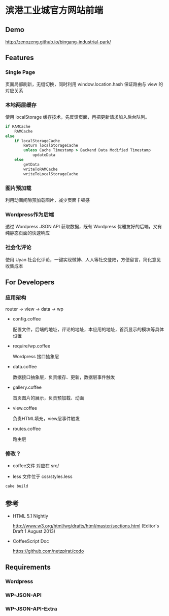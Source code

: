 # 滨港工业城官方网站前端

## Demo

http://zenozeng.github.io/bingang-industrial-park/

## Features

### Single Page

页面局部刷新，无缝切换，同时利用 window.location.hash 保证路由与 view 的对应关系

### 本地两层缓存

使用 localStorage 缓存技术，先反馈页面，再把更新请求加入后台队列。

```coffee
if RAMCache
    RAMCache
else
    if localStorageCache
        Return localStorageCache
        unless Cache Timestamp > Backend Data Modified Timestamp
            updateData
    else
        getData
        writeToRAMCache
        writeToLocalStorageCache
```

### 图片预加载

利用动画间隙预加载图片，减少页面卡顿感

### Wordpress作为后端

透过 Wordpress JSON API 获取数据，既有 Wordpress 优雅友好的后端，又有纯静态页面的快速响应

### 社会化评论

使用 Uyan 社会化评论，一键实现微博、人人等社交登陆，方便留言，简化意见收集成本

## For Developers

### 应用架构

router -\> view -\> data -\> wp

- config.coffee

    配置文件，后端的地址，评论的地址，本应用的地址，首页显示的模块等具体设置

- require/wp.coffee

    Wordpress 接口抽象层

- data.coffee

    数据接口抽象层，负责缓存、更新，数据层事件触发

- gallery.coffee

    首页图片的展示，负责预加载、动画

- view.coffee

    负责HTML填充，view层事件触发

- routes.coffee

    路由层

### 修改？

- coffee文件 对应在 src/

- less 文件位于 css/styles.less

```bash
cake build
```

## 参考

- HTML 5.1 Nightly

    http://www.w3.org/html/wg/drafts/html/master/sections.html (Editor's Draft 1 August 2013)

- CoffeeScript Doc

    https://github.com/netzpirat/codo

## Requirements

### Wordpress

### WP-JSON-API

### WP-JSON-API-Extra

